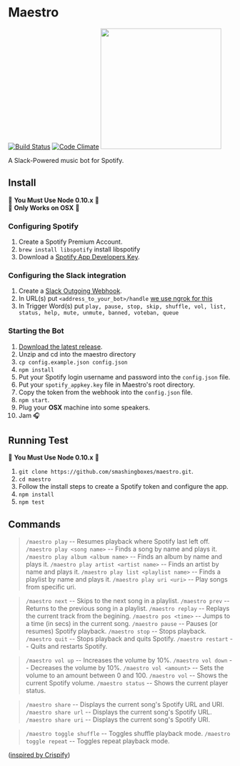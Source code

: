 # Maestro

[![Build Status](https://travis-ci.org/smashingboxes/maestro.svg?branch=master)](https://travis-ci.org/smashingboxes/maestro)
[![Code Climate](https://codeclimate.com/github/smashingboxes/maestro/badges/gpa.svg)](https://codeclimate.com/github/smashingboxes/maestro)
<img src='/roboto.png' width=270/>

A Slack-Powered music bot for Spotify.

## Install

:see_no_evil: **You Must Use Node 0.10.x** :see_no_evil:  
:see_no_evil: **Only Works on OSX** :see_no_evil:

### Configuring Spotify
1. Create a Spotify Premium Account.
1. `brew install libspotify` install libspotify
1. Download a [Spotify App Developers Key](https://devaccount.spotify.com/my-account/keys/).

### Configuring the Slack integration
1. Create a [Slack Outgoing Webhook](https://api.slack.com/outgoing-webhooks).
1. In URL(s) put `<address_to_your_bot>/handle` [we use ngrok for this](https://ngrok.com/)
1. In Trigger Word(s) put `play, pause, stop, skip, shuffle, vol, list, status, help, mute, unmute, banned, voteban, queue`

### Starting the Bot
1. [Download the latest release](https://github.com/smashingboxes/maestro/releases/latest).
1. Unzip and cd into the maestro directory
1. `cp config.example.json config.json`
1. `npm install`
1. Put your Spotify login username and password into the `config.json` file.
1. Put your `spotify_appkey.key` file in Maestro's root directory.
1. Copy the token from the webhook into the `config.json` file.
1. `npm start`.
1. Plug your **OSX** machine into some speakers.
1. Jam :headphones:

## Running Test

:see_no_evil: **You Must Use Node 0.10.x** :see_no_evil:

1. `git clone https://github.com/smashingboxes/maestro.git`.
1. `cd maestro`
1. Follow the install steps to create a Spotify token and configure the app.
1. `npm install`
1. `npm test`

## Commands

>  `/maestro play` -- Resumes playback where Spotify last left off.
>  `/maestro play <song name>` -- Finds a song by name and plays it.
>  `/maestro play album <album name>` -- Finds an album by name and plays it.
>  `/maestro play artist <artist name>` -- Finds an artist by name and plays it.
>  `/maestro play list <playlist name>` -- Finds a playlist by name and plays it.
>  `/maestro play uri <uri>` -- Play songs from specific uri.

>  `/maestro next` -- Skips to the next song in a playlist.
>  `/maestro prev` -- Returns to the previous song in a playlist.
>  `/maestro replay` -- Replays the current track from the begining.
>  `/maestro pos <time>` -- Jumps to a time (in secs) in the current song.
>  `/maestro pause` -- Pauses (or resumes) Spotify playback.
>  `/maestro stop` -- Stops playback.
>  `/maestro quit` -- Stops playback and quits Spotify.
>  `/maestro restart` -- Quits and restarts Spotify.

>  `/maestro vol up` -- Increases the volume by 10%.
>  `/maestro vol down` -- Decreases the volume by 10%.
>  `/maestro vol <amount>` -- Sets the volume to an amount between 0 and 100.
>  `/maestro vol` -- Shows the current Spotify volume.
>  `/maestro status` -- Shows the current player status.

>  `/maestro share` -- Displays the current song's Spotify URL and URI.
>  `/maestro share url` -- Displays the current song's Spotify URL.
>  `/maestro share uri` -- Displays the current song's Spotify URI.

>  `/maestro toggle shuffle` -- Toggles shuffle playback mode.
>  `/maestro toggle repeat` -- Toggles repeat playback mode.

([inspired by Crispify](https://github.com/crispymtn/crispyfi))
